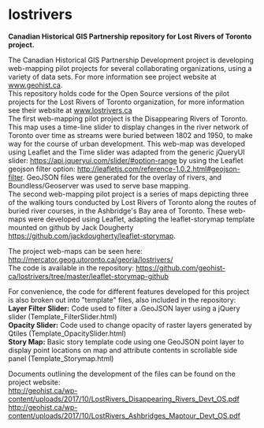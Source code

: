 # lostrivers
<strong>Canadian Historical GIS Partnership repository for Lost Rivers of Toronto project.</strong>

The Canadian Historical GIS Partnership Development project is developing web-mapping pilot projects for several collaborating organizations, using a variety of data sets. For more information see project website at www.geohist.ca. <br>
This repository holds code for the Open Source versions of the pilot projects for the Lost Rivers of Toronto organization, for more information see their website at www.lostrivers.ca <br>
The first web-mapping pilot project is the Disappearing Rivers of Toronto. This map uses a time-line slider to display changes in the river network of Toronto over time as streams were buried between 1802 and 1950, to make way for the course of urban development. This web-map was developed using Leaflet and the Time slider was adapted from the generic jQueryUI slider: https://api.jqueryui.com/slider/#option-range by using the Leaflet geojson filter option: http://leafletjs.com/reference-1.0.2.html#geojson-filter. GeoJSON files were generated for the overlay of rivers, and Boundless/Geoserver was used to serve base mapping. <br>
The second web-mapping pilot project is a series of maps depicting three of the walking tours conducted by Lost Rivers of Toronto along the routes of buried river courses, in the Ashbridge's Bay area of Toronto. These web-maps were developed using Leaflet, adapting the leaflet-storymap template mounted on github by Jack Dougherty https://github.com/jackdougherty/leaflet-storymap. <br>

The project web-maps can be seen here: http://mercator.geog.utoronto.ca/georia/lostrivers/ <br>
The code is available in the repository: https://github.com/geohist-ca/lostrivers/tree/master/leaflet-storymap-github

For convenience, the code for different features developed for this project is also broken out into "template" files, also included in the repository:<br>
<strong>Layer Filter Slider:</strong> Code used to filter a .GeoJSON layer using a jQuery slider (Template_FilterSlider.html)<br>
<strong>Opacity Slider:</strong> Code used to change opacity of raster layers generated by Qtiles (Template_OpacitySlider.html)<br>
<strong>Story Map:</strong> Basic story template code using one GeoJSON point layer to display point locations on map and attribute contents in scrollable side panel (Template_Storymap.html)<br>

Documents outlining the development of the files can be found on the project website: <br>
http://geohist.ca/wp-content/uploads/2017/10/LostRivers_Disappearing_Rivers_Devt_OS.pdf <br>
http://geohist.ca/wp-content/uploads/2017/10/LostRivers_Ashbridges_Maptour_Devt_OS.pdf <br>
